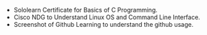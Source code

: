 * Sololearn Certificate for Basics of C Programming.
* Cisco NDG to Understand Linux OS and Command Line Interface.
* Screenshot of Github Learning to understand the github usage.
